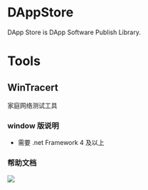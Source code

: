 # DAppStore
DApp Store is DApp Software Publish Library.


# Tools
## WinTracert
家庭网络测试工具

### window 版说明
  - 需要 .net Framework 4 及以上
### 帮助文档
![](https://github.com/IPFSDapps/DAppStore/raw/master/Docs/tracert/winTracert-helper.png)
